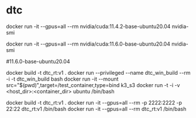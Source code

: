 # dtc


docker run -it --gpus=all --rm nvidia/cuda:11.4.2-base-ubuntu20.04 nvidia-smi

docker run -it --gpus=all --rm nvidia/cuda:11.6.0-base-ubuntu20.04 nvidia-smi

#11.6.0-base-ubuntu20.04

docker build -t dtc_rt:v1 .
docker run --privileged --name dtc_win_build --rm -i -t dtc_win_build bash
    docker run -it --mount src="$(pwd)",target=/test_container,type=bind k3_s3
docker run -t -i -v <host_dir>:<container_dir>  ubuntu /bin/bash

docker build -t dtc_rt:v1 .
docker run -it --gpus=all --rm -p 2222:2222 -p 22:22  dtc_rt:v1 /bin/bash
docker run -it --gpus=all --rm dtc_rt:v1 /bin/bash
